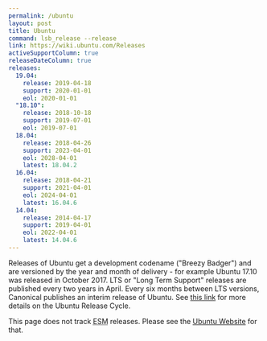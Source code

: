 ```yaml
---
permalink: /ubuntu
layout: post
title: Ubuntu
command: lsb_release --release
link: https://wiki.ubuntu.com/Releases
activeSupportColumn: true
releaseDateColumn: true
releases:
  19.04:
    release: 2019-04-18
    support: 2020-01-01
    eol: 2020-01-01
  "18.10":
    release: 2018-10-18
    support: 2019-07-01
    eol: 2019-07-01
  18.04:
    release: 2018-04-26
    support: 2023-04-01
    eol: 2028-04-01
    latest: 18.04.2
  16.04:
    release: 2018-04-21
    support: 2021-04-01
    eol: 2024-04-01
    latest: 16.04.6
  14.04:
    release: 2014-04-17
    support: 2019-04-01
    eol: 2022-04-01
    latest: 14.04.6
---
```


Releases of Ubuntu get a development codename ("Breezy Badger") and are versioned by the year and month of delivery - for example Ubuntu 17.10 was released in October 2017. LTS or "Long Term Support" releases are published every two years in April. Every six months between LTS versions, Canonical publishes an interim release of Ubuntu. See [this link](https://www.ubuntu.com/about/release-cycle) for more details on the Ubuntu Release Cycle.

This page does not track <abbr title="Extended Security Maintenance">ESM</abbr> releases. Please see the [Ubuntu Website]({{page.link}}) for that.
